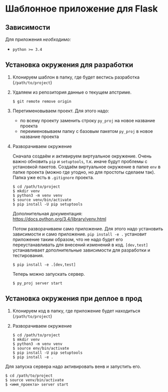 # Шаблонное приложение для Flask

## Зависимости

Для приложения _необходимо:_

* `python >= 3.4`

## Установка окружения для разработки

1. Клонируем шаблон в папку, где будет вестись разработка (`/path/to/project`)

2. Удаляем из репозитория данные о текущем апстриме.

    ```shell
    $ git remote remove origin
    ```

2. Перетименовываем проект. Для этого надо:

    * по всему проекту заменить строку `py_proj` на новое название проекта
    * переименовываем папку с базовым пакетом `py_proj` в новое название проекта

3. Разворачиваем окружение

    Cначала создаём и активируем виртуальное окружение. Очень важно обновить 
    `pip` и `setuptools`, т.к. иначе будут проблемы с установкой пакетов. Создаём
    виртуальное окружение в папке `env` в папке проекта (можно где угодно, но для
    простоты сделаем так). Папка уже есть в `.gitignore` проекта.

    ```shell
    $ cd /path/to/project
    $ mkdir venv
    $ python3 -m venv venv
    $ source venv/bin/activate
    $ pip install -U pip setuptools
    ```

    Дополнительная документация: https://docs.python.org/3.4/library/venv.html

    Потом разворачиваем само приложение. Для этого надо установить зависимости и 
    само приложение. `pip install -e .` установит приложение таким образом, что не
    надо будет его переустанавливать для внесений изменений в код. `[dev,test]`
    устанавливает дополнительные зависимости для разработки и тестирования.

    ```shell
    $ pip install -e .[dev,test]
    ```

    Теперь можно запускать сервер.

    ```shell
    $ py_proj server start
    ```

## Установка окружения при деплое в прод

1. Клонируем код в папку, где приложение будет находиться (`/path/to/project`)

2. Разворачиваем окружение

    ```shell
    $ cd /path/to/project
    $ mkdir venv
    $ python3 -m venv venv
    $ source env/bin/activate
    $ pip install -U pip setuptools
    $ pip install -e .
    ```

Для запуска сервера надо активировать венв и запустить его.

```shell
$ cd /path/to/project
$ source venv/bin/activate
$ <имя_проекта> server start
```
